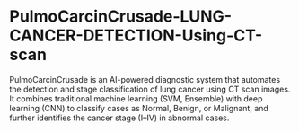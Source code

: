 # PulmoCarcinCrusade-LUNG-CANCER-DETECTION-Using-CT-scan
PulmoCarcinCrusade is an AI-powered diagnostic system that automates the detection and stage classification of lung cancer using CT scan images. It combines traditional machine learning (SVM, Ensemble) with deep learning (CNN) to classify cases as Normal, Benign, or Malignant, and further identifies the cancer stage (I–IV) in abnormal cases.
